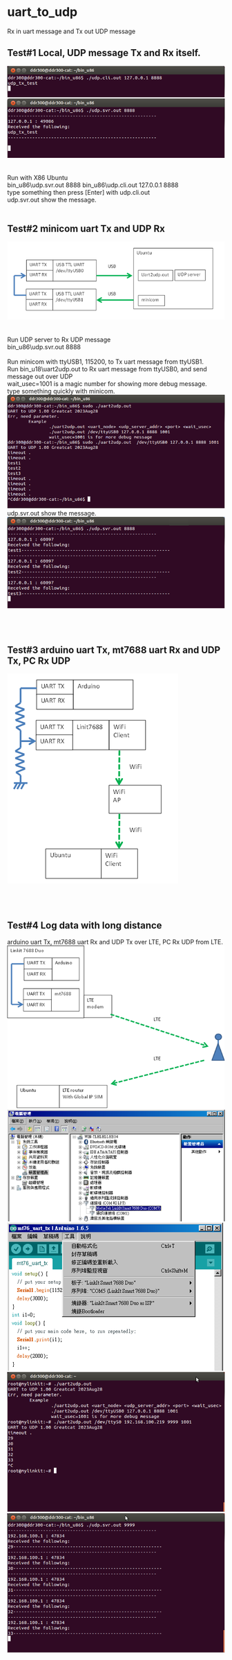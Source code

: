 # uart_to_udp
Rx in uart message and Tx out UDP message

## Test#1 Local, UDP message Tx and Rx itself.
![pic](pic/test1a.png)<br>
![pic](pic/test1b.png)<br><br><br>
Run with X86 Ubuntu  
bin_u86\udp.svr.out  8888
bin_u86\udp.cli.out 127.0.0.1 8888
<br>
type something then press [Enter] with udp.cli.out  
udp.svr.out show the message.  
<br>

## Test#2 minicom uart Tx and UDP Rx
![pic](pic/test2d.png)<br><br><br>
Run UDP server to Rx UDP message  
bin_u86\udp.svr.out  8888  
<br>
Run minicom with ttyUSB1, 115200, to Tx uart message from ttyUSB1.
<br>
Run bin_u18\uart2udp.out to Rx uart message from ttyUSB0, and send message out over UDP  
wait_usec=1001 is a magic number for showing more debug message.  
type something quickly with minicom.  
![pic](pic/test2a.png)<br>
udp.svr.out show the message.  
![pic](pic/test2b.png)<br><br><br>
<br>
## Test#3 arduino uart Tx, mt7688 uart Rx and UDP Tx, PC Rx UDP
![pic](pic/test3b.png)<br><br><br>
<br>
## Test#4 Log data with long distance
arduino uart Tx, mt7688 uart Rx and UDP Tx over LTE, PC Rx UDP from LTE.  
![pic](pic/test4c.png)<br>
![pic](pic/duo_ardu2.png)<br>
![pic](pic/duo_ardu5.png)<br>
![pic](pic/duo1.png)<br>
![pic](pic/duo2.png)<br>
